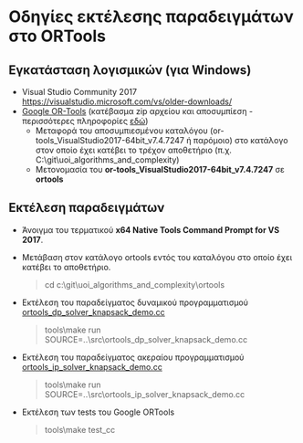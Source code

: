 # Οδηγίες εκτέλεσης παραδειγμάτων στο ORTools 

## Εγκατάσταση λογισμικών (για Windows)

* Visual Studio Community 2017  <https://visualstudio.microsoft.com/vs/older-downloads/>
* [Google OR-Tools](https://developers.google.com/optimization) (κατέβασμα zip αρχείου και αποσυμπίεση - περισσότερες πληροφορίες [εδώ](https://developers.google.com/optimization/install/cpp/windows))
  * Μεταφορά του αποσυμπιεσμένου καταλόγου (or-tools_VisualStudio2017-64bit_v7.4.7247 ή παρόμοιο) στο κατάλογο στον οποίο έχει κατέβει το τρέχον αποθετήριο (π.χ. C:\git\uoi_algorithms_and_complexity)
  * Μετονομασία του **or-tools_VisualStudio2017-64bit_v7.4.7247** σε **ortools**

## Εκτέλεση παραδειγμάτων

* Άνοιγμα του τερματικού **x64 Native Tools Command Prompt for VS 2017**.
  <!-- * Εναλλακτικά από ένα απλό τερματικό μπορεί να εκτελεστεί το αρχείο vcvars64.bat. 

    > "C:\Program Files (x86)\Microsoft Visual Studio\2017\Community\VC\Auxiliary\Build\vcvars64.bat" -->

* Μετάβαση στον κατάλογο ortools εντός του καταλόγου στο οποίο έχει κατέβει το αποθετήριο.
  
    > cd c:\git\uoi_algorithms_and_complexity\ortools

* Εκτέλεση του παραδείγματος δυναμικού προγραμματισμού [ortools_dp_solver_knapsack_demo.cc](src/ortools_dp_solver_knapsack_demo.cc)

    > tools\make run SOURCE=..\src\ortools_dp_solver_knapsack_demo.cc

* Εκτέλεση του παραδείγματος ακεραίου προγραμματισμού [ortools_ip_solver_knapsack_demo.cc](src/ortools_ip_solver_knapsack_demo.cc)

    > tools\make run SOURCE=..\src\ortools_ip_solver_knapsack_demo.cc

* Εκτέλεση των tests του Google ORTools

    > tools\make test_cc


